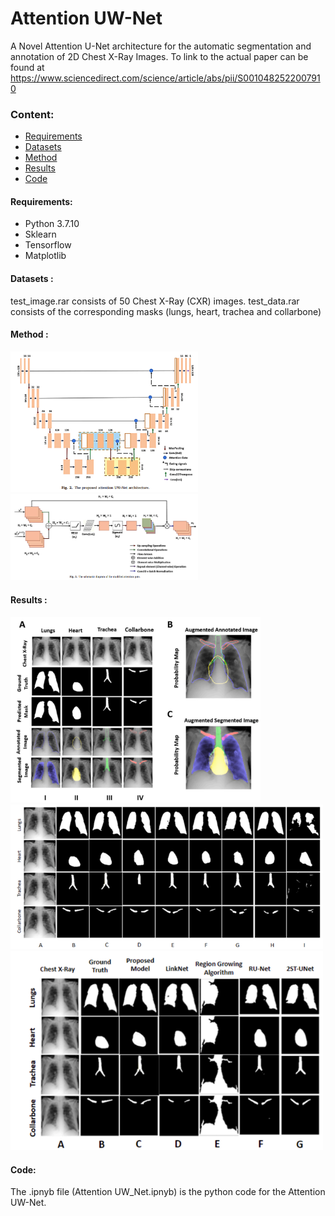 # Attention UW-Net
A Novel Attention U-Net architecture for the automatic segmentation and annotation of 2D Chest X-Ray Images.
To link to the actual paper can be found at https://www.sciencedirect.com/science/article/abs/pii/S0010482522007910
### Content:
* [Requirements](#re2q)
* [Datasets](#datasets)
* [Method](#method)
* [Results](#results)
* [Code](#code)

#### <a name='reqs'> Requirements</a>:
* Python 3.7.10
* Sklearn
* Tensorflow
* Matplotlib

#### <a name="datasets"> Datasets </a>:
test_image.rar consists of 50 Chest X-Ray (CXR) images. test_data.rar consists of the corresponding masks (lungs, heart, trachea and collarbone)

#### <a name="method"> Method </a>:
<img src="Docs/uw_net.png" alt="Attention UW-Net architecture" width="300">
<img src="Docs/attention.png" alt="Attention gate architecture" width="300">

#### <a name='results'> Results </a>:
<img src="Docs/output_vis.png" alt="Output visualisation" width="400">
<img src="Docs/results.png" alt="Comparative Analysis part-1" width="500">
<img src="Docs/results_2.png" alt="Comparative Analysis part-2" width="500">

#### <a name='code'> Code</a>:
The .ipnyb file (Attention UW_Net.ipnyb) is the python code for the Attention UW-Net. 


